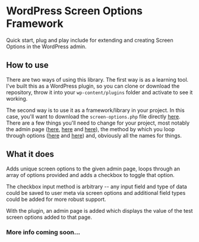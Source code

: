 # WordPress Screen Options Framework

Quick start, plug and play include for extending and creating Screen Options in the WordPress admin.

## How to use

There are two ways of using this library. The first way is as a learning tool. I've built this as a WordPress plugin, so you can clone or download the repository, throw it into your `wp-content/plugins` folder and activate to see it working.

The second way is to use it as a framework/library in your project. In this case, you'll want to download the `screen-options.php` file directly [here](https://raw.githubusercontent.com/jazzsequence/WordPress-Screen-Options-Framework/master/src/screen-options.php). There are a few things you'll need to change for your project, most notably the admin page ([here](https://github.com/jazzsequence/WordPress-Screen-Options-Framework/blob/master/src/screen-options.php#L64), [here](https://github.com/jazzsequence/WordPress-Screen-Options-Framework/blob/master/src/screen-options.php#L95) and [here](https://github.com/jazzsequence/WordPress-Screen-Options-Framework/blob/master/src/screen-options.php#L172)), the method by which you loop through options ([here](https://github.com/jazzsequence/WordPress-Screen-Options-Framework/blob/master/src/screen-options.php#L79) and [here](https://github.com/jazzsequence/WordPress-Screen-Options-Framework/blob/master/src/screen-options.php#L100)) and, obviously all the names for things.

## What it does

Adds unique screen options to the given admin page, loops through an array of options provided and adds a checkbox to toggle that option.

The checkbox input method is arbitrary -- any input field and type of data could be saved to user meta via screen options and additional field types could be added for more robust support.

With the plugin, an admin page is added which displays the value of the test screen options added to that page.

### More info coming soon...

